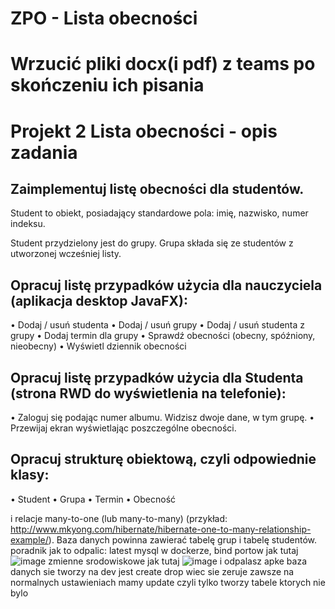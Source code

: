 # ZPO - Lista obecności 

# Wrzucić pliki docx(i pdf) z teams po skończeniu ich pisania



# Projekt 2 Lista obecności - opis zadania

## Zaimplementuj listę obecności dla studentów.

Student to obiekt, posiadający standardowe pola: imię, nazwisko, numer indeksu.

Student przydzielony jest do grupy. Grupa składa się ze studentów z utworzonej wcześniej listy.

## Opracuj listę przypadków użycia dla nauczyciela (aplikacja desktop JavaFX):
•	Dodaj / usuń studenta
•	Dodaj / usuń grupy
•	Dodaj / usuń studenta z grupy
•	Dodaj termin dla grupy
•	Sprawdź obecności (obecny, spóźniony, nieobecny)
•	Wyświetl dziennik obecności

## Opracuj listę przypadków użycia dla Studenta (strona RWD do wyświetlenia na telefonie):
•	Zaloguj się podając numer albumu. Widzisz dwoje dane, w tym grupę.
•	Przewijaj ekran wyświetlając poszczególne obecności.

## Opracuj strukturę obiektową, czyli odpowiednie klasy:
•	Student
•	Grupa
•	Termin
•	Obecność

i relacje many-to-one (lub many-to-many) 
(przykład: http://www.mkyong.com/hibernate/hibernate-one-to-many-relationship-example/). 
Baza danych powinna zawierać tabelę grup i tabelę studentów.
poradnik jak to odpalic:
latest mysql w dockerze, bind portow jak tutaj
![image](https://github.com/user-attachments/assets/8988e733-0537-414a-a8d6-8509945ea759)
zmienne srodowiskowe jak tutaj
![image](https://github.com/user-attachments/assets/b376b366-c1bc-4d67-a277-af9271fcdc40)
i odpalasz apke baza danych sie tworzy na dev jest create drop wiec sie zeruje zawsze na normalnych ustawieniach mamy update czyli tylko tworzy tabele ktorych nie bylo


